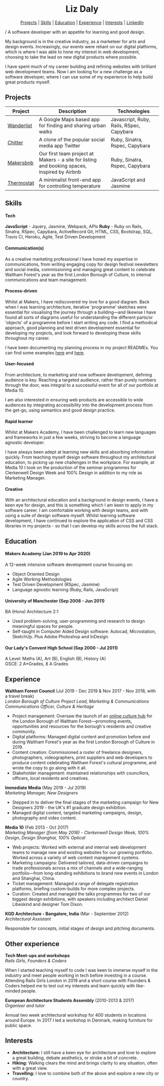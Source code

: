 <div align="center">

<h1>Liz Daly</h1>

[Projects](#projects) | [Skills](#skills) | [Education](#education) | [Experience](#experience) | [Interests](#interests) | [LinkedIn](https://www.linkedin.com/in/lookupdaily/)

</div>

/
A software developer with an appetite for learning and good design. 

My background is in the creative industry, as a marketeer for arts and design events. Increasingly, our events were reliant on our digital platforms, which is where I was able to hone my interest in web development, choosing to take the lead on new digital products where possible.

I have spent much of my career building and refining websites with brilliant web development teams. Now I am looking for a new challenge as a software developer, where I can use some of my experience to help build great products myself. 

## Projects

|Project   |Description                                                |Technologies                            |
|----------|-----------------------------------------------------------|----------------------------------------|
|[Wanderlist](https://github.com/lookupdaily/Wanderlist)|A Google Maps based app for finding and sharing urban walks|Javascript, Ruby, Rails, RSpec, Capybara|
|[Chitter](https://github.com/lookupdaily/chitter-challenge)|A clone of the popular social media app Twitter            |Ruby, Sinatra, Rspec, Capybara          |
|[Makersbnb](https://github.com/davmcgregor/Makersbnb)|Our first team project at Makers - a site for listing and booking spaces, inspired by Airbnb |Ruby, Sinatra, Rspec, Capybara|
|[Thermostat](https://github.com/lookupdaily/thermostat)|A minimalist front-end app for controlling temperature     |JavaScript and Jasmine                  | 


## Skills

#### Tech

**JavaScript** - Jquery, Jasmine, Webpack, APIs
**Ruby** - Ruby on Rails, Sinatra, RSpec, Capybara, ActiveRecord
Git, HTML, CSS, Bootstrap, SQL, Travis CI, Heroku, Agile, Test Driven Development

#### Communication(s)

As a creative marketing professional I have honed my expertise in communications, from writing engaging copy for design festival newsletters and social media, commissioning and managing great content to celebrate Waltham Forest's year as the first London Borough of Culture, to internal communications and team management.

#### Process-driven

Whilst at Makers, I have rediscovered my love for a good diagram. Back when I was learning architecture, iterative 'programme' sketches were essential for visualising the journey through a building—and likewise I have found all sorts of diagrams useful for understanding the different parts/or 'objects' of a programme before I start writing any code. I find a methodical approach, good planning and test driven development essential for developing my projects, and look forward to developing these skills throughout my career.

I have been documenting my planning process in my project READMEs. You can find some examples [here](https://github.com/lookupdaily/bank-tech-test) and [here](https://github.com/lookupdaily/chitter-challenge). 

#### User-focused

From architecture, to marketing and now software development, defining audience is key. Reaching a targeted audience, rather than purely numbers through the door, was integral to a successful event for all of our portfolio at Media 10. 

I am also interested in ensuring web products are accessible to wide audiences by integrating accessibility into the development process from the get-go, using semantics and good design practice. 

#### Rapid learner

Whilst at Makers Academy, I have been challenged to learn new languages and frameworks in just a few weeks, striving to become a language agnostic developer.

I have always been adept at learning new skills and absorbing information quickly. From teaching myself design software throughout my architectural education, to picking up new challenges in the workplace. For example, at Media 10 I took on the production of the seminar programmes for Clerkenwell Design Week and 100% Design in addition to my role as Marketing Manager. 

#### Creative

With an architectural education and a background in design events, I have a keen eye for design, and this is something which I am keen to apply in my software career. I am comfortable working with design teams, and with using a suite of design software myself. Whilst learning software development, I have continued to explore the application of CSS and CSS libraries in my projects - so that I can develop my skills across the full stack. 

## Education

#### Makers Academy (Jan 2019 to Apr 2020)

A 12-week intensive software development course focusing on:

- Object Oriented Design
- Agile Working Methodologies  
- Test Driven Development (RSpec, Jasmine)
- Language agnostic learning (Ruby, Rails, JavaScript)

#### University of Manchester (Sep 2008 - Jun 2011)

BA (Hons) Architecture 2:1

- Used problem-solving, user-programming and research to design meaningful spaces for people.
- Self-taught in Computer Aided Design software: Autocad, Microstation, SketchUp. Plus Adobe Photoshop and InDesign.

#### Our Lady's Convent High School (Sep 2000 - Jul 2011)

A Level:
Maths (A), Art (B), English (B), History (A) \
GSCE:
2 A*Grades, 8 A Grades

## Experience

**Waltham Forest Council** (Jul 2019 - Dec 2019 & Nov 2017 - Nov 2018, with a travel break)    
*London Borough of Culture Project Lead, Marketing & Communications* \
*Communications Officer, Culture & Heritage*  
- Project management: Oversaw the launch of an [online culture hub](https://wfculture.co.uk/) for the London Borough of Waltham Forest—promoting events, opportunities and resources for the borough's residents and creative community.
- Digital platforms: Managed digital content and promotion before and during Waltham Forest's year as the first London Borough of Culture in 2019. 
- Content creation: Commissioned a roster of freelance designers, photographers, videographers, print suppliers and web developers to produce content celebrating Waltham Forest's cultural programme, and wrote the copy to go along with it all.
- Stakeholder management: maintained relationships with councillors, officers, local residents and creatives.

**Immediate Media** (May 2019 - Jul 2019)   
*Marketing Manager, New Designers*  
- Stepped in to deliver the final stages of the marketing campaign for New Designers 2019 - the UK's #1 graduate design exhibition.
- Managed digital content, targeted marketing campaigns, design, photography and video content.

**Media 10** (Feb 2013 - Oct 2017) \
*Marketing Manager (from May 2016) - Clerkenwell Design Week, 100% Design, Design Shanghai, 100% Optical*

- Web projects: Worked with external and internal web development teams to manage new and existing websites for our growing portfolio. Worked across a variety of web content management systems.
- Marketing campaigns: Delivered tailored, data-driven campaigns to trade professionals across a mix of channels and a wide-ranging portfolio—from long-standing exhibitions to brand new events in London and Shanghai, China.
- Ticket management: Managed a range of delegate registration platforms, briefing custom-builds for more complex projects.
- Curation: Created and managed the talks programmes for two of our biggest design exhibitions, with speakers including architect Daniel Libeskind and designer Tom Dixon.

**KGD Architecture - Bangalore, India** (Mar - September 2012) \
*Architectural Assistant*

Responsible for concepts, initial stages of design and pitching documents.

## Other experience

**Tech Meet-ups and workshops** \
*Rails Girls*, *Founders & Coders*

When I started teaching myself to code I was keen to immerse myself in the industry and meet people working in tech before investing in a course. Attending Rails Girls London in 2019 and a short course with Founders & Coders helped me to test out my interests and learn quickly with like-minded people. 

**European Architecture Students Assembly** (2010-2013 & 2017) \
*Organiser and tutor*

Annual two week architectural workshop for 400 students in locations around Europe. In 2017 I led a workshop in Denmark, making furniture for public space.


## Interests

- **Architecture:** I still have a keen eye for architecture and love to explore a great building, debate aesthetics, or stroke a bit of concrete.
- **Hiking:** Walking clears the mind and brings clarity to any situation, often with a great view.
- **Travelling:** I love to combine both of the above and explore a new city or country. 
